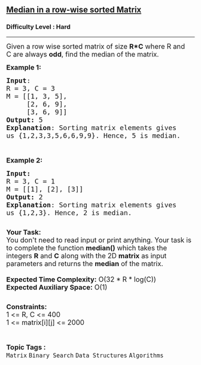 <h2><a href="https://www.geeksforgeeks.org/problems/median-in-a-row-wise-sorted-matrix1527/1?page=2&difficulty=Hard&sortBy=difficulty">Median in a row-wise sorted Matrix</a></h2><h3>Difficulty Level : Hard</h3><hr><div class="problems_problem_content__Xm_eO"><p><span style="font-size:18px">Given a row wise sorted matrix of size <strong>R*C</strong>&nbsp;where R&nbsp;and C&nbsp;are always <strong>odd</strong>,&nbsp;find the median of the matrix.</span></p>

<p><span style="font-size:18px"><strong>Example 1:</strong></span></p>

<pre><span style="font-size:18px"><strong>Input</strong>:
R = 3, C = 3
M = [[1, 3, 5], 
&nbsp;    [2, 6, 9], 
&nbsp;    [3, 6, 9]]
<strong>Output:</strong>&nbsp;5
<strong>Explanation</strong>: Sorting matrix elements gives 
us {1,2,3,3,5,6,6,9,9}. Hence, 5 is median. 
</span></pre>

<p>&nbsp;</p>

<p><span style="font-size:18px"><strong>Example 2:</strong></span></p>

<pre><span style="font-size:18px"><strong>Input:</strong>
R = 3, C = 1
M = [[1], [2], [3]]
<strong>Output: </strong>2
<strong>Explanation</strong>: Sorting matrix elements gives 
us {1,2,3}. Hence, 2 is median.</span>
</pre>

<p><br>
<span style="font-size:18px"><strong>Your Task:&nbsp;&nbsp;</strong><br>
You don't need to read input or print anything. Your task is to complete the function&nbsp;<strong>median()</strong>&nbsp;which takes the integers&nbsp;<strong>R</strong> and <strong>C</strong>&nbsp;along with the&nbsp;2D&nbsp;<strong>matrix</strong>&nbsp;as input parameters and returns the <strong>median</strong> of the matrix.<br>
<br>
<strong>Expected Time Complexity:</strong> O(32 * R&nbsp;* log(C))</span><br>
<span style="font-size:18px"><strong>Expected Auxiliary Space:</strong> O(1)</span></p>

<p><br>
<span style="font-size:18px"><strong>Constraints:</strong><br>
1 &lt;= R, C&nbsp;&lt;= 400<br>
1 &lt;= matrix[i][j] &lt;= 2000</span></p>
</div><br><p><span style=font-size:18px><strong>Topic Tags : </strong><br><code>Matrix</code>&nbsp;<code>Binary Search</code>&nbsp;<code>Data Structures</code>&nbsp;<code>Algorithms</code>&nbsp;